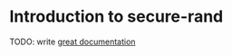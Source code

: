 # Introduction to secure-rand

TODO: write [great documentation](http://jacobian.org/writing/great-documentation/what-to-write/)
